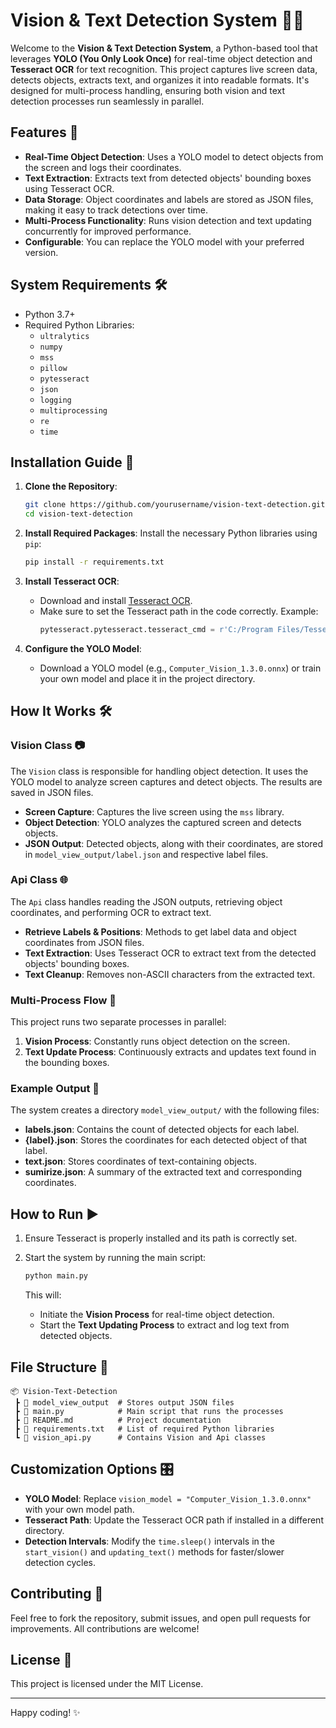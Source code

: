 # Vision & Text Detection System 📸🧠

Welcome to the **Vision & Text Detection System**, a Python-based tool that leverages **YOLO (You Only Look Once)** for real-time object detection and **Tesseract OCR** for text recognition. This project captures live screen data, detects objects, extracts text, and organizes it into readable formats. It's designed for multi-process handling, ensuring both vision and text detection processes run seamlessly in parallel.

## Features 🚀
- **Real-Time Object Detection**: Uses a YOLO model to detect objects from the screen and logs their coordinates.
- **Text Extraction**: Extracts text from detected objects' bounding boxes using Tesseract OCR.
- **Data Storage**: Object coordinates and labels are stored as JSON files, making it easy to track detections over time.
- **Multi-Process Functionality**: Runs vision detection and text updating concurrently for improved performance.
- **Configurable**: You can replace the YOLO model with your preferred version.

## System Requirements 🛠️
- Python 3.7+
- Required Python Libraries:
  - `ultralytics`
  - `numpy`
  - `mss`
  - `pillow`
  - `pytesseract`
  - `json`
  - `logging`
  - `multiprocessing`
  - `re`
  - `time`

## Installation Guide 📝

1. **Clone the Repository**:
   ```bash
   git clone https://github.com/yourusername/vision-text-detection.git
   cd vision-text-detection
   ```

2. **Install Required Packages**:
   Install the necessary Python libraries using `pip`:
   ```bash
   pip install -r requirements.txt
   ```

3. **Install Tesseract OCR**:
   - Download and install [Tesseract OCR](https://github.com/tesseract-ocr/tesseract).
   - Make sure to set the Tesseract path in the code correctly. Example:
     ```python
     pytesseract.pytesseract.tesseract_cmd = r'C:/Program Files/Tesseract-OCR/tesseract.exe'
     ```

4. **Configure the YOLO Model**:
   - Download a YOLO model (e.g., `Computer_Vision_1.3.0.onnx`) or train your own model and place it in the project directory.

## How It Works 🛠️

### Vision Class 📷
The `Vision` class is responsible for handling object detection. It uses the YOLO model to analyze screen captures and detect objects. The results are saved in JSON files.

- **Screen Capture**: Captures the live screen using the `mss` library.
- **Object Detection**: YOLO analyzes the captured screen and detects objects.
- **JSON Output**: Detected objects, along with their coordinates, are stored in `model_view_output/label.json` and respective label files.

### Api Class 🌐
The `Api` class handles reading the JSON outputs, retrieving object coordinates, and performing OCR to extract text.

- **Retrieve Labels & Positions**: Methods to get label data and object coordinates from JSON files.
- **Text Extraction**: Uses Tesseract OCR to extract text from the detected objects' bounding boxes.
- **Text Cleanup**: Removes non-ASCII characters from the extracted text.

### Multi-Process Flow 🔄
This project runs two separate processes in parallel:
1. **Vision Process**: Constantly runs object detection on the screen.
2. **Text Update Process**: Continuously extracts and updates text found in the bounding boxes.

### Example Output 📂
The system creates a directory `model_view_output/` with the following files:
- **labels.json**: Contains the count of detected objects for each label.
- **{label}.json**: Stores the coordinates for each detected object of that label.
- **text.json**: Stores coordinates of text-containing objects.
- **sumirize.json**: A summary of the extracted text and corresponding coordinates.

## How to Run ▶️
1. Ensure Tesseract is properly installed and its path is correctly set.
2. Start the system by running the main script:
   ```bash
   python main.py
   ```

   This will:
   - Initiate the **Vision Process** for real-time object detection.
   - Start the **Text Updating Process** to extract and log text from detected objects.

## File Structure 📁

```
📦 Vision-Text-Detection
 ┣ 📂 model_view_output  # Stores output JSON files
 ┣ 📜 main.py            # Main script that runs the processes
 ┣ 📜 README.md          # Project documentation
 ┣ 📜 requirements.txt   # List of required Python libraries
 ┗ 📜 vision_api.py      # Contains Vision and Api classes
```

## Customization Options 🎛️
- **YOLO Model**: Replace `vision_model = "Computer_Vision_1.3.0.onnx"` with your own model path.
- **Tesseract Path**: Update the Tesseract OCR path if installed in a different directory.
- **Detection Intervals**: Modify the `time.sleep()` intervals in the `start_vision()` and `updating_text()` methods for faster/slower detection cycles.

## Contributing 🤝
Feel free to fork the repository, submit issues, and open pull requests for improvements. All contributions are welcome!

## License 📄
This project is licensed under the MIT License.

---

Happy coding! ✨